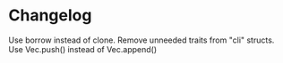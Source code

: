 # Changelog

Use borrow instead of clone.
Remove unneeded traits from "cli" structs.
Use Vec.push() instead of Vec.append()
